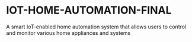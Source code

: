 # IOT-HOME-AUTOMATION-FINAL
A smart IoT-enabled home automation system that allows users to control and monitor various home appliances and systems
